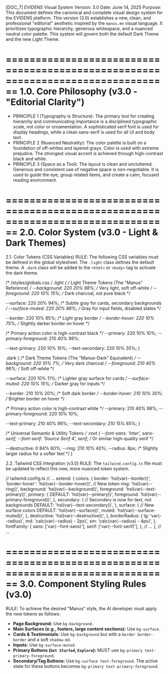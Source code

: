 [DOC_7] EVIDENS Visual System
Version: 3.0
Date: June 14, 2025
Purpose: This document defines the canonical and complete visual design system for the EVIDENS platform. This version (3.0) establishes a new, clean, and professional "editorial" aesthetic inspired by the `manus.mn` visual language. It prioritizes typographic hierarchy, generous whitespace, and a nuanced neutral color palette. This system will govern both the default Dark Theme and the new Light Theme.

================================================================================
1.0. Core Philosophy (v3.0 - "Editorial Clarity")
================================================================================

*   PRINCIPLE 1 (Typography is Structure): The primary tool for creating hierarchy and communicating importance is a disciplined typographic scale, not color or ornamentation. A sophisticated serif font is used for display headings, while a clean sans-serif is used for all UI and body text.
*   PRINCIPLE 2 (Nuanced Neutrality): The color palette is built on a foundation of off-whites and layered grays. Color is used with extreme prejudice. The strongest visual accent is achieved through high-contrast black and white.
*   PRINCIPLE 3 (Space as a Tool): The layout is clean and uncluttered. Generous and consistent use of negative space is non-negotiable. It is used to guide the eye, group related items, and create a calm, focused reading environment.

================================================================================
2.0. Color System (v3.0 - Light & Dark Themes)
================================================================================

2.1. Color Tokens (CSS Variables)
RULE: The following CSS variables must be defined in the global stylesheet. The `.light` class defines the default theme. A `.dark` class will be added to the `<html>` or `<body>` tag to activate the dark theme.

/* /styles/globals.css */
.light {
  /* Light Theme Tokens (The "Manus" Reference) */
  --background: 220 20% 98%;   /* Very light, soft off-white */
  --foreground: 220 10% 15%;  /* Dark charcoal, not pure black */

  --surface: 220 20% 94%;      /* Subtle gray for cards, secondary backgrounds */
  --surface-muted: 220 20% 88%; /* Gray for input fields, disabled states */

  --border: 220 10% 85%;      /* Light gray border */
  --border-hover: 220 10% 75%; /* Slightly darker border on hover */

  /* Primary action color is high-contrast black */
  --primary: 220 10% 10%;
  --primary-foreground: 210 40% 98%;

  --text-primary: 220 10% 15%;
  --text-secondary: 220 10% 35%;
}

.dark {
  /* Dark Theme Tokens (The "Manus-Dark" Equivalent) */
  --background: 220 10% 7%;      /* Very dark charcoal */
  --foreground: 210 40% 96%;      /* Soft off-white */

  --surface: 220 10% 11%;     /* Lighter gray surface for cards */
  --surface-muted: 220 10% 15%; /* Darker gray for inputs */

  --border: 210 10% 20%;      /* Soft dark border */
  --border-hover: 210 10% 30%; /* Brighter border on hover */

  /* Primary action color is high-contrast white */
  --primary: 210 40% 98%;
  --primary-foreground: 220 10% 10%;

  --text-primary: 210 40% 96%;
  --text-secondary: 210 15% 65%;
}

/* Universal Semantic & Utility Tokens */
:root {
  --font-sans: 'Inter', sans-serif;
  --font-serif: 'Source Serif 4', serif; /* Or similar high-quality serif */

  --destructive: 0 84% 60%;
  --ring: 210 10% 40%;
  --radius: 8px; /* Slightly larger radius for a softer feel */
}


2.2. Tailwind CSS Integration (v3.0)
RULE: The `tailwind.config.ts` file must be updated to reflect this new, more nuanced token system.

// tailwind.config.ts
// ...
    extend: {
      colors: {
        border: 'hsl(var(--border))',
        'border-hover': 'hsl(var(--border-hover))', // New token
        ring: 'hsl(var(--ring))',
        background: 'hsl(var(--background))',
        foreground: 'hsl(var(--text-primary))',
        primary: {
          DEFAULT: 'hsl(var(--primary))',
          foreground: 'hsl(var(--primary-foreground))',
        },
        secondary: { // Secondary is now for text, not backgrounds
          DEFAULT: 'hsl(var(--text-secondary))',
        },
        surface: { // New surface colors
          DEFAULT: 'hsl(var(--surface))',
          muted: 'hsl(var(--surface-muted))',
        },
        destructive: 'hsl(var(--destructive))',
      },
      borderRadius: {
        lg: 'var(--radius)',
        md: 'calc(var(--radius) - 2px)',
        sm: 'calc(var(--radius) - 4px)',
      },
      fontFamily: {
        sans: ['var(--font-sans)'],
        serif: ['var(--font-serif)'],
      },
      // ...
    },
// ...

================================================================================
3.0. Component Styling Rules (v3.0)
================================================================================

RULE: To achieve the desired "Manus" style, the AI developer must apply the new tokens as follows:

*   **Page Background:** Use `bg-background`.
*   **Main Surfaces (e.g., footers, large content sections):** Use `bg-surface`.
*   **Cards & Testimonials:** Use `bg-background` but with a `border border-border` and a soft `shadow-md`.
*   **Inputs:** Use `bg-surface-muted`.
*   **Primary Buttons (`Get Started`, `Explore`):** MUST use `bg-primary text-primary-foreground`.
*   **Secondary/Tag Buttons:** Use `bg-surface text-foreground`. The active state for these buttons becomes `bg-primary text-primary-foreground`.